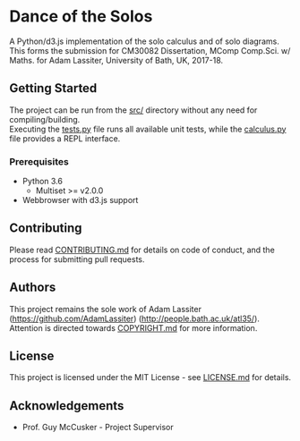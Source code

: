 # Dance of the Solos
A Python/d3.js implementation of the solo calculus and of solo diagrams.  
This forms the submission for CM30082 Dissertation, MComp Comp.Sci. w/ Maths. for Adam Lassiter, University of Bath, UK, 2017-18.

## Getting Started
The project can be run from the [src/](src) directory without any need for compiling/building.  
Executing the [tests.py](/src/tests.py) file runs all available unit tests, while the [calculus.py](src/calculus.py) file provides a REPL interface.

### Prerequisites
* Python 3.6
    * Multiset >= v2.0.0
* Webbrowser with d3.js support

## Contributing
Please read [CONTRIBUTING.md](CONTRIBUTING.md) for details on code of conduct, and the process for submitting pull requests.

## Authors
This project remains the sole work of Adam Lassiter (https://github.com/AdamLassiter) (http://people.bath.ac.uk/atl35/).  
Attention is directed towards [COPYRIGHT.md](COPYRIGHT.md) for more information.

## License
This project is licensed under the MIT License - see [LICENSE.md](LICENSE.md) for details.

## Acknowledgements
* Prof. Guy McCusker - Project Supervisor
